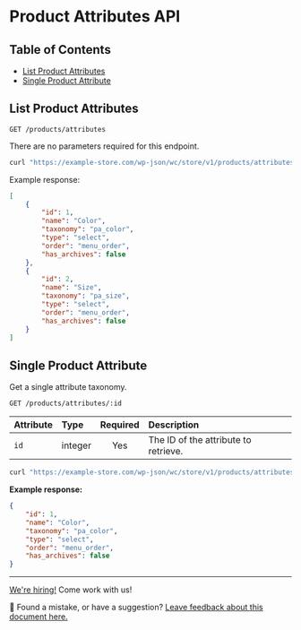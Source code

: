 # Product Attributes API <!-- omit in toc -->

## Table of Contents <!-- omit in toc -->

-   [List Product Attributes](#list-product-attributes)
-   [Single Product Attribute](#single-product-attribute)

## List Product Attributes

```http
GET /products/attributes
```

There are no parameters required for this endpoint.

```sh
curl "https://example-store.com/wp-json/wc/store/v1/products/attributes"
```

Example response:

```json
[
	{
		"id": 1,
		"name": "Color",
		"taxonomy": "pa_color",
		"type": "select",
		"order": "menu_order",
		"has_archives": false
	},
	{
		"id": 2,
		"name": "Size",
		"taxonomy": "pa_size",
		"type": "select",
		"order": "menu_order",
		"has_archives": false
	}
]
```

## Single Product Attribute

Get a single attribute taxonomy.

```http
GET /products/attributes/:id
```

| Attribute | Type    | Required | Description                          |
| :-------- | :------ | :------: | :----------------------------------- |
| `id`      | integer |   Yes    | The ID of the attribute to retrieve. |

```sh
curl "https://example-store.com/wp-json/wc/store/v1/products/attributes/1"
```

**Example response:**

```json
{
	"id": 1,
	"name": "Color",
	"taxonomy": "pa_color",
	"type": "select",
	"order": "menu_order",
	"has_archives": false
}
```

<!-- FEEDBACK -->

---

[We're hiring!](https://woocommerce.com/careers/) Come work with us!

🐞 Found a mistake, or have a suggestion? [Leave feedback about this document here.](https://github.com/woocommerce/woocommerce-blocks/issues/new?assignees=&labels=type%3A+documentation&template=--doc-feedback.md&title=Feedback%20on%20./src/StoreApi/docs/product-attributes.md)

<!-- /FEEDBACK -->
